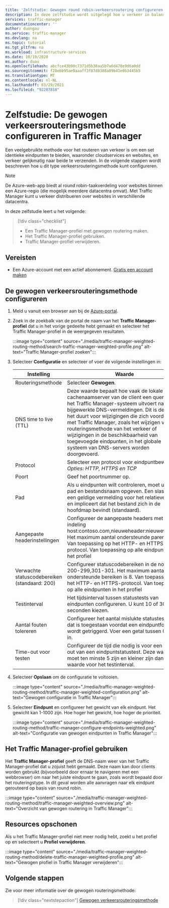 ```yaml
---
title: 'Zelfstudie: Gewogen round robin-verkeersroutering configureren met Azure Traffic Manager'
description: In deze zelfstudie wordt uitgelegd hoe u verkeer in balans kunt brengen in Traffic Manager met behulp van een round robin-methode
services: traffic-manager
documentationcenter: ''
author: duongau
ms.service: traffic-manager
ms.devlang: na
ms.topic: tutorial
ms.tgt_pltfrm: na
ms.workload: infrastructure-services
ms.date: 10/19/2020
ms.author: duau
ms.openlocfilehash: abcfce43b90c7371d5b38aa5b7a6d478e9d6a0dd
ms.sourcegitcommit: f28ebb95ae9aaaff3f87d8388a09b41e0b3445b5
ms.translationtype: MT
ms.contentlocale: nl-NL
ms.lasthandoff: 03/29/2021
ms.locfileid: "92207818"
---
```

# <a name="tutorial-configure-the-weighted-traffic-routing-method-in-traffic-manager"></a>Zelfstudie: De gewogen verkeersrouteringsmethode configureren in Traffic Manager

Een veelgebruikte methode voor het routeren van verkeer is om een set identieke eindpunten te bieden, waaronder cloudservices en websites, en verkeer gelijkmatig naar beide te verzenden. In de volgende stappen wordt beschreven hoe u dit type verkeersrouteringsmethode kunt configureren.

> [!NOTE]
> De Azure-web-app biedt al round robin-taakverdeling voor websites binnen een Azure-regio (die mogelijk meerdere datacentra omvat). Met Traffic Manager kunt u verkeer distribueren over websites in verschillende datacentra.

In deze zelfstudie leert u het volgende:
> [!div class="checklist"]
> - Een Traffic Manager-profiel met gewogen routering maken.
> - Het Traffic Manager-profiel gebruiken.
> - Traffic Manager-profiel verwijderen.

## <a name="prerequisites"></a>Vereisten

* Een Azure-account met een actief abonnement. [Gratis een account maken](https://azure.microsoft.com/free/)

## <a name="configure-the-weighted-traffic-routing-method"></a>De gewogen verkeersrouteringsmethode configureren

1. Meld u vanuit een browser aan bij de [Azure-portal](https://portal.azure.com).

1. Zoek in de zoekbalk van de portal de naam van het **Traffic Manager-profiel** dat u in het vorige gedeelte hebt gemaakt en selecteer het Traffic Manager-profiel in de weergegeven resultaten.

    :::image type="content" source="./media/traffic-manager-weighted-routing-method/search-traffic-manager-weighted-profile.png" alt-text="Traffic Manager-profiel zoeken":::

1. Selecteer **Configuratie** en selecteer of voer de volgende instellingen in:

    | Instelling         | Waarde                                              |
    | ---             | ---                                                |
    | Routeringsmethode            | Selecteer **Gewogen**. |    
    | DNS time to live (TTL) | Deze waarde bepaalt hoe vaak de lokale cachenaamserver van de client een query op het Traffic Manager-systeem uitvoert naar bijgewerkte DNS-vermeldingen. Dit is de tijd die het duurt voor wijzigingen die zich voordoen met Traffic Manager, zoals het wijzigen van de routeringsmethode van het verkeer of wijzigingen in de beschikbaarheid van toegevoegde eindpunten, in het globale systeem van DNS-servers worden doorgevoerd. |
    | Protocol    | Selecteer een protocol voor eindpuntbewaking. *Opties: HTTP, HTTPS en TCP* |
    | Poort | Geef het poortnummer op. |
    | Pad | Als u eindpunten wilt controleren, moet u een pad en bestandsnaam opgeven. Een slash (/) is een geldige vermelding voor het relatieve pad en impliceert dat het bestand zich in de hoofdmap bevindt (standaard). |
    | Aangepaste headerinstellingen | Configureer de aangepaste headers met de indeling host:contoso.com,nieuweheader:nieuwewaarde. Het maximum aantal ondersteunde paren is 8. Van toepassing op het HTTP- en HTTPS-protocol. Van toepassing op alle eindpunten in het profiel |
    | Verwachte statuscodebereiken (standaard: 200) | Configureer statuscodebereiken in de notatie 200-299,301-301. Het maximum aantal ondersteunde bereiken is 8. Van toepassing op het HTTP- en HTTPS-protocol. Van toepassing op alle eindpunten in het profiel |
    | Testinterval | Het tijdsinterval tussen statustests van eindpunten configureren. U kunt 10 of 30 seconden kiezen. |
    | Aantal fouten tolereren | Configureer het aantal mislukte statustestfouten dat is toegestaan voordat een eindpuntfout wordt getriggerd. Voer een getal tussen 0 en 9 in. | 
    | Time-out voor testen | Configureer de tijd die nodig is voor een time-out van een eindpuntstatustest. Deze waarde moet ten minste 5 zijn en kleiner zijn dan de waarde voor het testinterval. |

1. Selecteer **Opslaan** om de configuratie te voltooien.

    :::image type="content" source="./media/traffic-manager-weighted-routing-method/traffic-manager-weighted-configuration.png" alt-text="Gewogen configuratie in Traffic Manager"::: 

1. Selecteer **Eindpunt** en configureer het gewicht van elk eindpunt. Het gewicht kan 1-1000 zijn. Hoe hoger het gewicht, hoe hoger de prioriteit.  

    :::image type="content" source="./media/traffic-manager-weighted-routing-method/traffic-manager-configure-endpoints-weighted.png" alt-text="Configuratie van gewogen eindpunten in Traffic Manager"::: 

## <a name="use-the-traffic-manager-profile"></a>Het Traffic Manager-profiel gebruiken

Het **Traffic Manager-profiel** geeft de DNS-naam weer van het Traffic Manager-profiel dat u zojuist hebt gemaakt. Deze naam kan door clients worden gebruikt (bijvoorbeeld door ernaar te navigeren met een webbrowser) om naar het juiste eindpunt te gaan, zoals wordt bepaald door het routeringstype. In dit geval worden alle aanvragen naar elk eindpunt gerouteerd op basis van round robin.

:::image type="content" source="./media/traffic-manager-weighted-routing-method/traffic-manager-weighted-overview.png" alt-text="Overzicht van gewogen routering in Traffic Manager"::: 

## <a name="clean-up-resources"></a>Resources opschonen

Als u het Traffic Manager-profiel niet meer nodig hebt, zoekt u het profiel op en selecteert u **Profiel verwijderen**.

:::image type="content" source="./media/traffic-manager-weighted-routing-method/delete-traffic-manager-weighted-profile.png" alt-text="Gewogen profiel in Traffic Manager verwijderen":::

## <a name="next-steps"></a>Volgende stappen

Zie voor meer informatie over de gewogen routeringsmethode:

> [!div class="nextstepaction"]
> [Gewogen verkeersrouteringsmethode](traffic-manager-routing-methods.md#weighted)